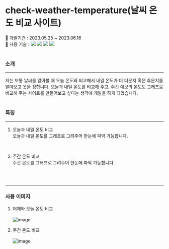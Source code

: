 # check-weather-temperature(날씨 온도 비교 사이트)
📌 개발기간 : 2023.05.25 ~ 2023.06.16
<br/>
📌 사용 기술 : 
<img src="https://img.shields.io/badge/Typescript-3178C6?style=flat-square&logo=Typescript&logoColor=white"/>
<img src="https://img.shields.io/badge/-JavaScript-F7DF1E?style=flat&logo=JavaScript&logoColor=white"/>
<img src="https://img.shields.io/badge/-HTML-E34F26?style=flat&logo=HTML5&logoColor=white"/>
<img src="https://img.shields.io/badge/-CSS-1572B6?style=flat&logo=CSS3&logoColor=white"/>
<br/>
<br/>

### 소개

---

저는 보통 날씨를 알아볼 때 오늘 온도와 비교해서 내일 온도가 더 더운지 혹은 추운지를 알아보고 옷을 정합니다. 오늘과 내일 온도를 비교해 주고, 주간 예보의 온도도 그래프로 비교해 주는 사이트를 만들어보고 싶다는 생각에 개발을 하게 되었습니다.
<br/>
<br/>

### 특징

---

1. 오늘과 내일 온도 비교<br/>
오늘과 내일 온도를 그래프로 그려주어 한눈에 파악 가능합니다.

<br/>

2. 주간 온도 비교<br/>
주간 온도를 그래프로 그려주어 한눈에 파악 가능합니다.
<br/>
<br/>

---
### 사용 이미지

1. 어제와 오늘 온도 비교<br/><br/> 
![image](https://github.com/f-lab-edu/check-weather-temperature/assets/73331052/f3958e4f-4bd2-42cd-a61f-0abc492067be)


2. 주간 온도 비교<br/><br/> 
![image](https://github.com/f-lab-edu/check-weather-temperature/assets/73331052/a3672dec-7b8f-4a84-896a-a5ead728b357)



<br/>
<br/>
